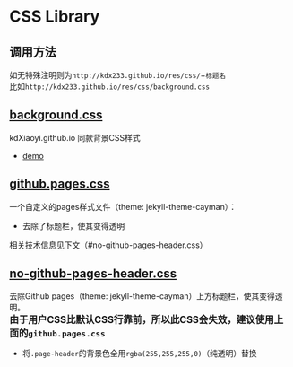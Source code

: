 # CSS Library
## 调用方法
如无特殊注明则为`http://kdx233.github.io/res/css/`+`标题名`<br>
比如`http://kdx233.github.io/res/css/background.css`
## [background.css](./background.css)
kdXiaoyi.github.io 同款背景CSS样式<br>
- [demo](https://kdx233.github.io/preview/background.html)
## [github.pages.css](./github.pages.css)
一个自定义的pages样式文件（theme: jekyll-theme-cayman）：
- 去除了标题栏，使其变得透明

相关技术信息见下文（#no-github-pages-header.css）
## [no-github-pages-header.css](./no-github-pages-header.css)
去除Github pages（theme: jekyll-theme-cayman）上方标题栏，使其变得透明。<br>
**<big>由于用户CSS比默认CSS行靠前，所以此CSS会失效，建议使用上面的``github.pages.css``</big>**
- 将`.page-header`的背景色全用`rgba(255,255,255,0)`（纯透明）替换
